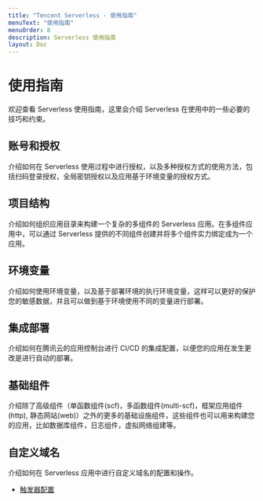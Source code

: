 ```yaml
---
title: "Tencent Serverless - 使用指南"
menuText: "使用指南"
menuOrder: 8
description: Serverless 使用指南
layout: Doc
---
```


# 使用指南

欢迎查看 Serverless 使用指南，这里会介绍 Serverless 在使用中的一些必要的技巧和约束。

## 账号和授权

介绍如何在 Serverless 使用过程中进行授权，以及多种授权方式的使用方法，包括扫码登录授权，全局密钥授权以及应用基于环境变量的授权方式。

## 项目结构

介绍如何组织应用目录来构建一个复杂的多组件的 Serverless 应用。在多组件应用中，可以通过 Serverless 提供的不同组件创建并将多个组件实力绑定成为一个应用。

## 环境变量

介绍如何使用环境变量，以及基于部署环境的执行环境变量，这样可以更好的保护您的敏感数据，并且可以做到基于环境使用不同的变量进行部署。

## 集成部署

介绍如何在腾讯云的应用控制台进行 CI/CD 的集成配置，以便您的应用在发生更改是进行自动的部署。

## 基础组件

介绍除了高级组件（单函数组件(scf)，多函数组件(multi-scf)，框架应用组件(http), 静态网站(web)）之外的更多的基础设施组件，这些组件也可以用来构建您的应用，比如数据库组件，日志组件，虚拟网络组建等。

## 自定义域名

介绍如何在 Serverless 应用中进行自定义域名的配置和操作。

- [触发器配置](./trigger)
